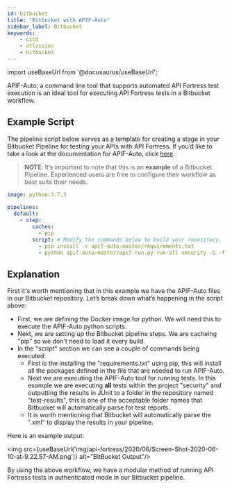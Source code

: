 ```yaml
---
id: bitbucket
title: "Bitbucket with APIF-Auto"
sidebar_label: Bitbucket
keywords:
    - cicd
    - atlassian
    - bitbucket
---
```


import useBaseUrl from '@docusaurus/useBaseUrl';

APIF-Auto, a command line tool that supports automated API Fortress test execution is an ideal tool for executing API Fortress tests in a Bitbucket workflow. 

## Example Script

The pipeline script below serves as a template for creating a stage in your Bitbucket Pipeline for testing your APIs with API Fortress. If you’d like to take a look at the documentation for APIF-Auto, click [here](/api-testing/mark2/ci/apif-auto). 

> __NOTE__: It’s important to note that this is an **example** of a Bitbucket Pipeline. Experienced users are free to configure their workflow as best suits their needs.

```yaml
image: python:3.7.3  
  
pipelines:  
  default:  
    - step:  
        caches:  
          - pip  
        script: # Modify the commands below to build your repository.  
          - pip install -r apif-auto-master/requirements.txt  
          - python apif-auto-master/apif-run.py run-all security -S -f junit -o test-results/junit.xml
```

## Explanation

First it's worth mentioning that in this example we have the APIF-Auto files in our Bitbucket repository. Let’s break down what’s happening in the script above:  

- First, we are defining the Docker image for python. We will need this to execute the APIF-Auto python scripts.
- Next, we are setting up the Bitbucket pipeline steps. We are cacheing "pip" so we don't need to load it every build.
- In the "script" section we can see a couple of commands being executed:
    - First is the installing the "requirements.txt" using pip, this will install all the packages defined in the file that are needed to run APIF-Auto.
    - Next we are executing the APIF-Auto tool for running tests. In this example we are executing **all** tests within the project "security" and outputting the results in JUnit to a folder in the repository named "test-results", this is one of the acceptable folder names that Bitbucket will automatically parse for test reports.
    - It is worth mentioning that Bitbucket will automatically parse the ".xml" to display the results in your pipeline.

Here is an example output:

 <img src={useBaseUrl('img/api-fortress/2020/06/Screen-Shot-2020-06-10-at-9.22.57-AM.png')} alt="BitBucket Output"/>

By using the above workflow, we have a modular method of running API Fortress tests in authenticated mode in our Bitbucket pipeline.
